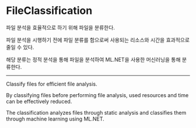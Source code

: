 # FileClassification


파일 분석을 효율적으로 하기 위해 파일을 분류한다.

파일 분석을 시행하기 전에 파일 분류를 함으로써 사용되는 리소스와 시간을 효과적으로 줄일 수 있다.

해당 분류는 정적 분석을 통해 파일을 분석하여 ML.NET을 사용한 머신러닝을 통해 분류한다.













----------------------------------------------------------------------------------------------------------
Classify files for efficient file analysis.

By classifying files before performing file analysis, used resources and time can be effectively reduced.

The classification analyzes files through static analysis and classifies them through machine learning using ML.NET.
